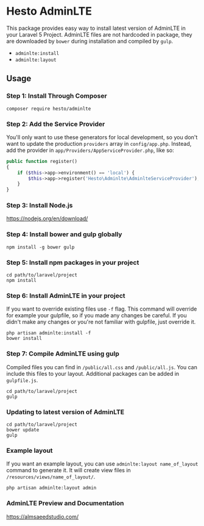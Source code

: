 # Hesto AdminLTE

This package provides easy way to install latest version of AdminLTE in your Laravel 5 Project. AdminLTE files are not hardcoded in package, they are downloaded by `bower` during installation and compiled by `gulp`.

- `adminlte:install`
- `adminlte:layout`

## Usage

### Step 1: Install Through Composer

```
composer require hesto/adminlte
```

### Step 2: Add the Service Provider

You'll only want to use these generators for local development, so you don't want to update the production  `providers` array in `config/app.php`. Instead, add the provider in `app/Providers/AppServiceProvider.php`, like so:

```php
public function register()
{
	if ($this->app->environment() == 'local') {
		$this->app->register('Hesto\Adminlte\AdminlteServiceProvider');
	}
}
```

### Step 3: Install Node.js

https://nodejs.org/en/download/

### Step 4: Install bower and gulp globally

```
npm install -g bower gulp
```

### Step 5: Install npm packages in your project

```
cd path/to/laravel/project
npm install
```

### Step 6: Install AdminLTE in your project

If you want to override existing files use `-f` flag. This command will override for example your gulpfile, so if you made any changes be careful. If you didn't make any changes or you're not familiar with gulpfile, just override it.

```
php artisan adminlte:install -f
bower install
```

### Step 7: Compile AdminLTE using gulp

Compiled files you can find in `/public/all.css` and `/public/all.js`. You can include this files to your layout. Additional packages can be added in `gulpfile.js`.

```
cd path/to/laravel/project
gulp
```

### Updating to latest version of AdminLTE

```
cd path/to/laravel/project
bower update
gulp
```

### Example layout
If you want an example layout, you can use `adminlte:layout name_of_layout` command to generate it. It will create view files in `/resources/views/name_of_layout/`.

```
php artisan adminlte:layout admin
```

### AdminLTE Preview and Documentation

https://almsaeedstudio.com/